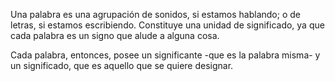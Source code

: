 Una palabra es una agrupación de sonidos, si estamos hablando; o de letras, si estamos escribiendo. Constituye una unidad de significado, ya que cada palabra es un signo que alude a alguna cosa.

Cada palabra, entonces, posee un significante -que es la palabra misma- y un significado, que es aquello que se quiere designar.